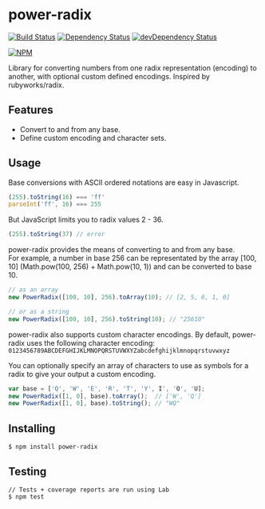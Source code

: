 power-radix
===========
[![Build Status](https://travis-ci.org/cflynn07/power-radix.svg)](https://travis-ci.org/cflynn07/power-radix)
[![Dependency Status](https://david-dm.org/cflynn07/power-radix.svg)](https://david-dm.org/cflynn07/power-radix)
[![devDependency Status](https://david-dm.org/cflynn07/power-radix/dev-status.svg)](https://david-dm.org/cflynn07/power-radix#info=devDependencies)

[![NPM](https://nodei.co/npm/power-radix.png?compact=true)](https://nodei.co/npm/power-radix/)  

Library for converting numbers from one radix representation (encoding) to another, with optional custom defined encodings. Inspired by rubyworks/radix.

Features
--------

 - Convert to and from any base.
 - Define custom encoding and character sets.

Usage
-----

Base conversions with ASCII ordered notations are easy in Javascript.
```js
(255).toString(16) === 'ff'
parseInt('ff', 16) === 255
```

But JavaScript limits you to radix values 2 - 36.
```js
(255).toString(37) // error
```

power-radix provides the means of converting to and from any base.  
For example, a number in base 256 can be representated by the array [100, 10] (Math.pow(100, 256) + Math.pow(10, 1)) and can be converted to base 10.
```js
// as an array
new PowerRadix([100, 10], 256).toArray(10); // [2, 5, 6, 1, 0]

// or as a string
new PowerRadix([100, 10], 256).toString(10); // "25610"
```

power-radix also supports custom character encodings. By default, power-radix uses the following character encoding:  
`0123456789ABCDEFGHIJKLMNOPQRSTUVWXYZabcdefghijklmnopqrstuvwxyz`

You can optionally specify an array of characters to use as symbols for a radix to give your output a custom encoding.
```js
var base = ['Q', 'W', 'E', 'R', 'T', 'Y', I', 'O', 'U];
new PowerRadix([1, 0], base).toArray();  // ['W', 'Q']
new PowerRadix([1, 0], base).toString(); // "WQ"
```

Installing
----------
```
$ npm install power-radix
```

Testing
-------
```
// Tests + coverage reports are run using Lab
$ npm test
```
